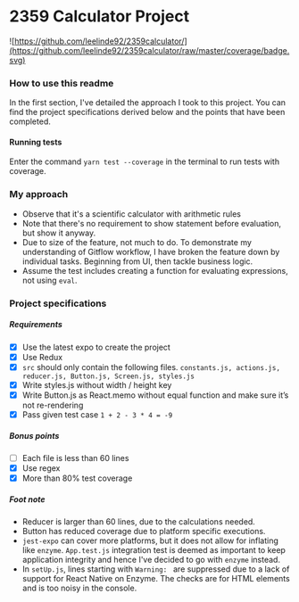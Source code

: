 # 2359 Calculator Project
![https://github.com/leelinde92/2359calculator/](https://github.com/leelinde92/2359calculator/raw/master/coverage/badge.svg)

### How to use this readme
In the first section, I've detailed the approach I took to this project. You can find the project specifications derived below and the points that have been completed.

#### Running tests
Enter the command `yarn test --coverage` in the terminal to run tests with coverage. 

### My approach
- Observe that it's a scientific calculator with arithmetic rules
- Note that there's no requirement to show statement before evaluation, but show it anyway.
- Due to size of the feature, not much to do. To demonstrate my understanding of Gitflow workflow, I have broken the feature down by individual tasks. Beginning from UI, then tackle business logic.
- Assume the test includes creating a function for evaluating expressions, not using `eval`.

### Project specifications
##### Requirements
- [x] Use the latest expo to create the project
- [x] Use Redux
- [x] `src` should only contain the following files. `constants.js, actions.js, reducer.js, Button.js, Screen.js, styles.js`
- [x] Write styles.js without width / height key
- [x] Write Button.js as React.memo without equal function and make sure it’s not re-rendering
- [x] Pass given test case `1 + 2 - 3 * 4 = -9`

##### Bonus points
- [ ] Each file is less than 60 lines
- [x] Use regex
- [x] More than 80% test coverage

##### Foot note
- Reducer is larger than 60 lines, due to the calculations needed.
- Button has reduced coverage due to platform specific executions.
- `jest-expo` can cover more platforms, but it does not allow for inflating like `enzyme`. `App.test.js` integration test is deemed as important to keep application integrity and hence I've decided to go with `enzyme` instead.
- In `setUp.js`, lines starting with `Warning: ` are suppressed due to a lack of support for React Native on Enzyme. The checks are for HTML elements and is too noisy in the console.
